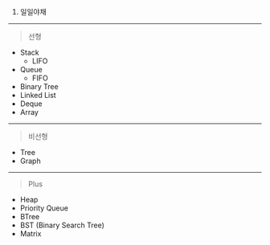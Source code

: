 1. 일일야채

----
> 선형
- Stack
   - LIFO
- Queue
   - FIFO
- Binary Tree
- Linked List
- Deque
- Array
----
>비선형
- Tree
- Graph
   
----
> Plus
- Heap
- Priority Queue
- BTree
- BST (Binary Search Tree)
- Matrix